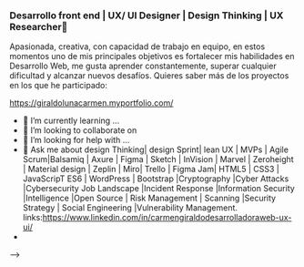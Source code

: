 ### Desarrollo front end | UX/ UI Designer | Design Thinking | UX Researcher👋


Apasionada, creativa, con capacidad de trabajo en equipo, en estos momentos uno de mis principales objetivos es fortalecer mis habilidades en Desarrollo Web, me gusta aprender constantemente, superar cualquier dificultad y alcanzar nuevos desafíos.
Quieres saber más de los proyectos en los que he participado:

https://giraldolunacarmen.myportfolio.com/ 

- 🌱 I’m currently learning ...
- 👯 I’m looking to collaborate on 
- 🤔 I’m looking for help with ...
- 💬 Ask me about design Thinking| design Sprint| lean UX | MVPs | Agile Scrum|Balsamiq | Axure | Figma | Sketch | InVision | Marvel |  Zeroheight | Material design | Zeplin | Miro| Trello | Figma Jam| HTML5 | CSS3 | JavaScripT ES6 |  WordPress | Bootstrap |Cryptography |Cyber Attacks |Cybersecurity Job Landscape |Incident Response |Information Security |Intelligence |Open Source | Risk Management | Scanning |Security Strategy | Social Engineering |Vulnerability Management.
links:https://www.linkedin.com/in/carmengiraldodesarrolladoraweb-ux-ui/
-
-->

